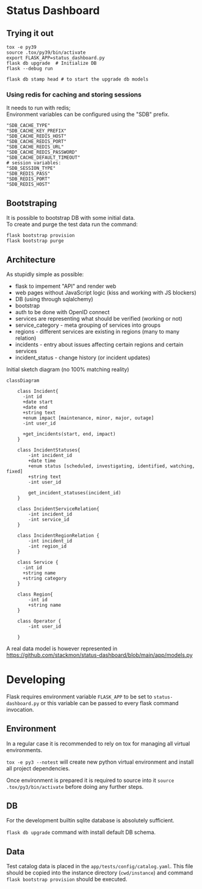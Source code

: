 # Status Dashboard

## Trying it out

```
tox -e py39
source .tox/py39/bin/activate
export FLASK_APP=status_dashboard.py
flask db upgrade  # Initialize DB
flask --debug run

flask db stamp head # to start the upgrade db models
```
### Using redis for caching and storing sessions
It needs to run with redis;  
Environment variables can be configured using the "SDB" prefix.
```
"SDB_CACHE_TYPE"
"SDB_CACHE_KEY_PREFIX"
"SDB_CACHE_REDIS_HOST"
"SDB_CACHE_REDIS_PORT"
"SDB_CACHE_REDIS_URL"
"SDB_CACHE_REDIS_PASSWORD"
"SDB_CACHE_DEFAULT_TIMEOUT"
# session variables:
"SDB_SESSION_TYPE"
"SDB_REDIS_PASS"
"SDB_REDIS_PORT"
"SDB_REDIS_HOST"
```

## Bootstraping

It is possible to bootstrap DB with some initial data.  
To create and purge the test data run the command:
```
flask bootstrap provision
flask bootstrap purge
```

## Architecture

As stupidly simple as possible:

- flask to impement "API" and render web
- web pages without JavaScript logic (kiss and working with JS blockers)
- DB (using through sqlalchemy)
- bootstrap
- auth to be done with OpenID connect
- services are representing what should be verified (working or not)
- service_category - meta grouping of services into groups
- regions - different services are existing in regions (many to many relation)
- incidents - entry about issues affecting certain regions and certain services
- incident_status - change history (or incident updates)


Initial sketch diagram (no 100% matching reality)

```mermaid
classDiagram

    class Incident{
      -int id
      +date start
      +date end
      +string text
      +enum impact [maintenance, minor, major, outage]
      -int user_id

      +get_incidents(start, end, impact)
    }

    class IncidentStatuses{
        -int incident_id
        +date time
        +enum status [scheduled, investigating, identified, watching, fixed]
        +string text
        -int user_id

        get_incident_statuses(incident_id)
    }

    class IncidentServiceRelation{
        -int incident_id
        -int service_id
    }

    class IncidentRegionRelation {
        -int incident_id
        -int region_id
    }

    class Service {
      -int id
      +string name
      +string category
    }

    class Region{
        -int id
        +string name
    }

    class Operator {
        -int user_id
        
    }
```

A real data model is however represented in https://github.com/stackmon/status-dashboard/blob/main/app/models.py

# Developing

Flask requires environment variable `FLASK_APP` to be set to
`status-dashboard.py` or this variable can be passed to every flask command
invocation.

## Environment

In a regular case it is recommended to rely on tox for managing all virtual environments.

`tox -e py3 --notest` will create new python virtual environment and install
all project dependencies.

Once environment is prepared it is required to source into it `source
.tox/py3/bin/activate` before doing any further steps.

## DB

For the development builtin sqlite database is absolutely sufficient.

`flask db upgrade` command with install default DB schema.

## Data

Test catalog data is placed in the `app/tests/config/catalog.yaml`. This file
should be copied into the instance directory (`cwd/instance`) and command
`flask bootstrap provision` should be executed. 
